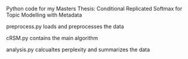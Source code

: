 Python code for my Masters Thesis: Conditional Replicated Softmax for Topic Modelling with Metadata

preprocess.py loads and preprocesses the data

cRSM.py contains the main algorithm 

analysis.py calcualtes perplexity and summarizes the data 
